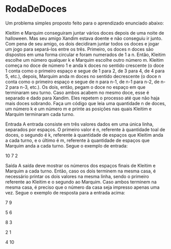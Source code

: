 # RodaDeDoces
Um problema simples proposto feito para o aprendizado
enunciado abaixo:

Kleitim e Marquim conseguiram juntar vários doces depois de uma noite de
halloween. Mas seu amigo Xandim estava doente e não conseguiu ir junto. Com
pena de seu amigo, os dois decidiram juntar todos os doces e jogar um jogo para
separá-los entre os três.
Primeiro, os doces n doces são dispostos em uma forma circular e foram
numerados de 1 a n. Então, Kleitim escolhe um número qualquer k e Marquim
escolhe outro número m. Kleitim começa no doce de número 1 e anda k doces no
sentido crescente (o doce 1 conta como o primeiro espaço e segue de 1 para 2, de
3 para 4, de 4 para 5, etc.), depois, Marquim anda m doces no sentido decrescente
(o doce n conta como o primeiro espaço e segue de n para n-1, de n-1 para n-2, de
n-2 para n-3, etc.). Os dois, então, pegam o doce no espaço em que terminaram seu
turno. Caso ambos acabem no mesmo doce, esse é separado e dado para Xandim.
Eles repetem o processo até que não haja mais doces sobrando.
Faça um código que leia uma quantidade n de doces, um número k e um
número m e printe as posições nas quais Kleitim e Marquim terminaram cada turno.

Entrada
A entrada consiste em três valores dados em uma única linha, separados por
espaços. O primeiro valor é n, referente à quantidade toal de doces, o segundo é k,
referente à quantidade de espaços que Kleitim anda a cada turno, e o último é m,
referente à quantidade de espaços que Marquim anda a cada turno.
Segue o exemplo de entrada:

10 7 2

Saída
A saída deve mostrar os números dos espaços finais de Kleitim e Marquim a
cada turno. Então, caso os dois terminem na mesma casa, é necessário printar os
dois valores na mesma linha, sendo o primeiro referente ao Kleitim e o segundo ao 
Marquim. Caso ambos terminem na mesma casa, é preciso que o número da casa
seja impresso apenas uma vez.
Segue o exemplo de resposta para a entrada acima:

7 9 

5 6

8 3

2 1

4
10
